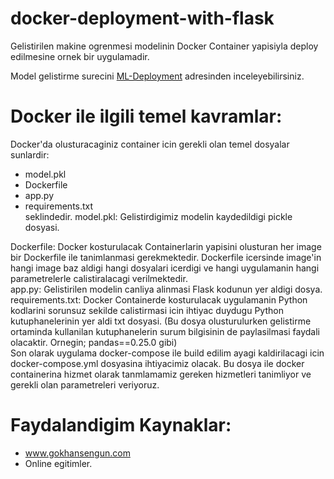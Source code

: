 # docker-deployment-with-flask
Gelistirilen makine ogrenmesi modelinin Docker Container yapisiyla deploy edilmesine ornek bir uygulamadir.


Model gelistirme surecini [ML-Deployment](https://github.com/hasanamanet/ML-Deployment/tree/master/modeling) adresinden inceleyebilirsiniz.


# Docker ile ilgili temel kavramlar: 
Docker'da olusturacaginiz container icin gerekli olan temel dosyalar sunlardir:
- model.pkl
- Dockerfile
- app.py
- requirements.txt
<br> seklindedir.
model.pkl: Gelistirdigimiz modelin kaydedildigi pickle dosyasi. <br>

Dockerfile: Docker kosturulacak Containerlarin yapisini olusturan her image bir Dockerfile ile tanimlanmasi gerekmektedir. Dockerfile icersinde image'in hangi image baz aldigi hangi dosyalari icerdigi ve hangi uygulamanin hangi parametrelerle calistiralacagi verilmektedir.<br>
app.py: Gelistirilen modelin canliya alinmasi Flask kodunun yer aldigi dosya.<br>
requirements.txt: Docker Containerde kosturulacak uygulamanin Python kodlarini sorunsuz sekilde calistirmasi icin ihtiyac duydugu Python kutuphanelerinin yer aldi txt dosyasi. (Bu dosya olusturulurken gelistirme ortaminda kullanilan kutuphanelerin surum bilgisinin de paylasilmasi faydali olacaktir. Ornegin; pandas==0.25.0 gibi)<br>
Son olarak uygulama docker-compose ile build edilim ayagi kaldirilacagi icin docker-compose.yml dosyasina ihtiyacimiz olacak. Bu dosya ile docker containerina hizmet olarak tanmlamamiz gereken hizmetleri tanimliyor ve gerekli olan parametreleri veriyoruz.

# Faydalandigim Kaynaklar:
- www.gokhansengun.com
- Online egitimler.


